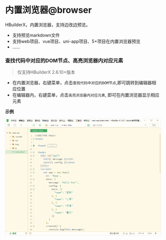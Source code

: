 # 内置浏览器@browser

<!--
keyword: Built-in Browser,内置浏览器,浏览器
-->

HBuilderX，内置浏览器，支持边改边预览。

- 支持预览markdown文件
- 支持web项目、vue项目、uni-app项目、5+项目在内置浏览器预览
- ......

### 查找代码中对应的DOM节点、高亮浏览器内对应元素

> 仅支持HBuilderX 2.6.10+版本

- 在内置浏览器，右键菜单，点击`查找代码中对应的DOM节点`,即可跳转到编辑器相应位置
- 在编辑器内，右键菜单，点击`高亮浏览器内对应元素`, 即可在内置浏览器显示相应元素

**示例**

<img src="/static/snapshots/tutorial/browser_1.gif" style="zoom: 90%;border:1px solid #eee;" />
